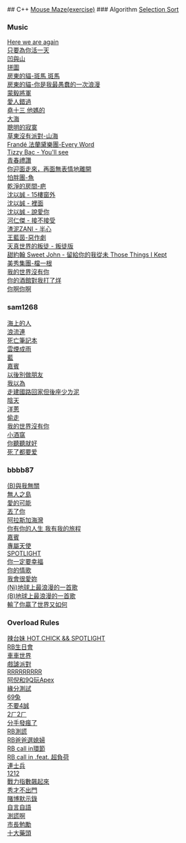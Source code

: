 <head>
<link ref="icon" type="image/png" href="hidden.png"/>
</head>
## C++ 
<a href="cpp/Mouse_Maze/Mouse_Maze.html" target="_blank">Mouse Maze(exercise)</a>
### Algorithm
<a href="cpp/algorithm/selection_sort/selection_sort.html" target="_blank">Selection Sort</a>
<br />


### Music
<a href="https://www.youtube.com/watch?v=oCTGXSK9hWo" target="_blank">Here we are again</a>
<br />
<a href="https://www.youtube.com/watch?v=-MBN6ar79Fc" target="_blank">只要為你活一天</a>
<br />
<a href="https://www.youtube.com/watch?v=PORWzNz9o90" target="_blank">凹與山</a>
<br />
<a href="https://www.youtube.com/watch?v=peEAo2J7SuU" target="_blank">拼圖</a>
<br />
<a href="https://www.youtube.com/watch?v=vcncUq1Jc2M" target="_blank">房東的貓-斑馬 斑馬</a>
<br />
<a href="https://www.youtube.com/watch?v=DHMx_B9-zdY" target="_blank">房東的貓-你是我最愚蠢的一次浪漫</a>
<br />
<a href="https://www.youtube.com/watch?v=1kM4-o4c-qY" target="_blank">蒙毅將軍</a>
<br />
<a href="https://www.youtube.com/watch?v=6D79CYTxvOM" target="_blank">愛人錯過</a>
<br />
<a href="https://www.youtube.com/watch?v=137QoB4tQfc" target="_blank">堯十三 他媽的</a>
<br />
<a href="https://www.youtube.com/watch?v=PdX3Fu0dkWI" target="_blank">大海</a>
<br />
<a href="https://www.youtube.com/watch?v=GzoV8klyGrQ" target="_blank">聰明的寂寞</a>
<br />
<a href="https://www.youtube.com/watch?v=3Jec0Q1gsOo" target="_blank">草東沒有派對-山海</a>
<br />
<a href="https://www.youtube.com/watch?v=e0eHvsAFZbU" target="_blank">Frandé 法蘭黛樂團-Every Word</a>
<br />
<a href="https://www.youtube.com/watch?v=p6c4TztpxC4" target="_blank">Tizzy Bac - You'll see</a>
<br />
<a href="https://www.youtube.com/watch?v=OeJYC04XKh4" target="_blank">青春禮讚</a>
<br />
<a href="https://www.youtube.com/watch?v=UBT0_HEsKaI" target="_blank">你迎面走來，再面無表情地離開</a>
<br />
<a href="https://www.youtube.com/watch?v=YhjK6n-EOjY" target="_blank">怕胖團-魚</a>
<br />
<a href="https://www.youtube.com/watch?v=wtFWcZGZO5w" target="_blank">乾淨的房間-疤</a>
<br />
<a href="https://www.youtube.com/watch?v=iWenK1ys9U4" target="_blank">沈以誠 - 15樓窗外</a>
<br />
<a href="https://www.youtube.com/watch?v=UF2dBuJo9z0" target="_blank">沈以誠 - 裡面</a>
<br />
<a href="https://www.youtube.com/watch?v=qEx_jCzEjHI" target="_blank">沈以誠 - 說愛你</a>
<br />
<a href="https://www.youtube.com/watch?v=C9Nfp4pnXmQ" target="_blank">河仁傑 - 接不接受</a>
<br />
<a href="https://www.youtube.com/watch?v=GedcwChv85k" target="_blank">渣泥ZANI - 半心</a>
<br />
<a href="https://www.youtube.com/watch?v=pM9zZinLvkA" target="_blank">王藍茵-惡作劇</a>
<br />
<a href="https://www.youtube.com/watch?v=sq6r4JQpO7Y" target="_blank">天真世界的叛徒 - 叛徒版</a>
<br />
<a href="https://www.youtube.com/watch?v=Q0Nn4TUXH5Y" target="_blank">甜約翰 Sweet John - 留給你的我從未 Those Things I Kept</a>
<br />
<a href="https://www.youtube.com/watch?v=ftfAAINr1zc" target="_blank">美秀集團-檔一根</a>
<br />
<a href="https://www.youtube.com/watch?v=Af_DsB0jwh4" target="_blank">我的世界沒有你</a>
<br />
<a href="https://www.youtube.com/watch?v=ynaARgs_yvQ" target="_blank">你的酒館對我打了烊</a>
<br />
<a href="https://www.youtube.com/watch?v=M1tmYdeh6ZM" target="_blank">你啊你啊</a>
<br />


### sam1268
<a href="https://www.youtube.com/watch?v=xwKDL3vBC5U" target="_blank">海上的人</a>
<br />
<a href="https://www.youtube.com/watch?v=gj1aPwqEAv4" target="_blank">浪流連</a>
<br />
<a href="https://www.youtube.com/watch?v=9wy377MJzWg" target="_blank">死亡筆記本</a>
<br />
<a href="https://www.youtube.com/watch?v=ag8EI4CUdtA" target="_blank">雲煙成雨</a>
<br />
<a href="https://www.youtube.com/watch?v=oze6IrV7t9k" target="_blank">藍</a>
<br />
<a href="https://www.youtube.com/watch?v=TLTV9ty_Ngo" target="_blank">嘉賓</a>
<br />
<a href="https://www.youtube.com/watch?v=lIy7ZQ-c_sg" target="_blank">以後別做朋友</a>
<br />
<a href="https://www.youtube.com/watch?v=-zANQZ6_8rM" target="_blank">我以為</a>
<br />
<a href="https://www.youtube.com/watch?v=fheRcrjc1dg" target="_blank">走建國路回家但後座少ㄌ泥</a>
<br />
<a href="https://www.youtube.com/watch?v=C7mHc9HCRUc" target="_blank">陰天</a>
<br />
<a href="https://www.youtube.com/watch?v=2VsrZDGvuYs" target="_blank">洋蔥</a>
<br />
<a href="https://www.youtube.com/watch?v=YQpd5CwaZXA" target="_blank">偷走</a>
<br />
<a href="https://www.youtube.com/watch?v=zdCNtIpkbI0" target="_blank">我的世界沒有你</a>
<br />
<a href="https://www.youtube.com/watch?v=rJOAA7zmZ2M" target="_blank">小酒窩</a>
<br />
<a href="https://www.youtube.com/watch?v=rbNxlPrBdE8" target="_blank">你聽聽就好</a>
<br />
<a href="https://www.youtube.com/watch?v=HsnTxKrNvyo" target="_blank">死了都要爱</a>
<br />



### bbbb87
<a href="https://www.youtube.com/watch?v=xXjNgWPzZVM" target="_blank">(B)與我無關</a>
<br />
<a href="https://www.youtube.com/watch?v=lRnHHYoGa0s" target="_blank">無人之島</a>
<br />
<a href="https://www.youtube.com/watch?v=NWsw1Vkum_Y" target="_blank">愛的可能</a>
<br />
<a href="https://www.youtube.com/watch?v=ugYnm9n1TgI" target="_blank">丟了你</a>
<br />
<a href="https://www.youtube.com/watch?v=VwtbQ5CmWtA" target="_blank">阿拉斯加海灣</a>
<br />
<a href="https://www.youtube.com/watch?v=NWsw1Vkum_Y" target="_blank">你有你的人生 我有我的旅程</a>
<br />
<a href="https://www.youtube.com/watch?v=DUXAYN4itGk" target="_blank">嘉賓</a>
<br />
<a href="https://www.youtube.com/watch?v=NI_lTsIhhwA" target="_blank">專屬天使</a>
<br />
<a href="https://www.youtube.com/watch?v=t6ArcdE_MI4" target="_blank">SPOTLIGHT</a>
<br />
<a href="https://www.youtube.com/watch?v=sXkRc24Ww0E" target="_blank">你一定要幸福</a>
<br />
<a href="https://www.youtube.com/watch?v=HUkquoNR32w" target="_blank">你的情歌</a>
<br />
<a href="https://www.youtube.com/watch?v=hBeZTX0hZ30" target="_blank">我會很愛妳</a>
<br />
<a href="https://www.youtube.com/watch?v=Mav4yvrSlHc" target="_blank">(Ni)地球上最浪漫的一首歌</a>
<br />
<a href="https://www.youtube.com/watch?v=e2ts-KA1KrY" target="_blank">(B)地球上最浪漫的一首歌</a>
<br />
<a href="https://www.youtube.com/watch?v=XprdTvnqVIg" target="_blank">輸了你贏了世界又如何</a>



### Overload Rules
<a href="https://www.youtube.com/watch?v=AdudcVcMOgg" target="_blank">辣台妹 HOT CHICK && SPOTLIGHT</a>
<br />
<a href="https://www.youtube.com/watch?v=Lc0W60S5vV0" target="_blank">RB生日會</a>
<br />
<a href="https://www.youtube.com/watch?v=BYPu6kjn8jo" target="_blank">車車世界</a>
<br />
<a href="https://www.youtube.com/watch?v=i-iq4Isn4Cg" target="_blank">戲謔派對</a>
<br />
<a href="https://www.youtube.com/watch?v=XTekN6XUvqA" target="_blank">RRRRRRRRR</a>
<br />
<a href="https://www.youtube.com/watch?v=T0rm3hwY8lk" target="_blank">阿倪和9Q玩Apex</a>
<br />
<a href="https://www.youtube.com/watch?v=MuO9Dliddl8" target="_blank">緣分測試</a>
<br />
<a href="https://www.youtube.com/watch?v=5tD8lAw8lzQ" target="_blank">69兔</a>
<br />
<a href="https://www.youtube.com/watch?v=hneL2XbFQxs" target="_blank">不要4誠</a>
<br />
<a href="https://www.youtube.com/watch?v=TvHMG53dAGg" target="_blank">2ㄏ2ㄏ</a>
<br />
<a href="https://www.youtube.com/watch?v=cPFhQU0v364" target="_blank">分手發瘋了</a>
<br />
<a href="https://www.youtube.com/watch?v=sNDA7kJq3rA" target="_blank">RB測謊</a>
<br />
<a href="https://www.youtube.com/watch?v=amrKkdY1KQ8" target="_blank">RB爸爸選媳婦</a>
<br />
<a href="https://www.youtube.com/watch?v=3DU_m7Y1j2g" target="_blank">RB call in環節</a>
<br />
<a href="https://www.youtube.com/watch?v=ZGuKpXmq6oE" target="_blank">RB call in .feat. 超負荷</a>
<br />
<a href="https://www.youtube.com/watch?v=aHlvmW7TXFk" target="_blank">連士兵</a>
<br />
<a href="https://www.youtube.com/watch?v=cRnJCsrGU0Y" target="_blank">1212</a>
<br />
<a href="https://www.youtube.com/watch?v=ux0lx89C51E" target="_blank">戰力指數飆起來</a>
<br />
<a href="https://www.youtube.com/watch?v=7juGn-kXFKE" target="_blank">秀才不出門</a>
<br />
<a href="https://www.youtube.com/watch?v=zSf12rwQ5G4" target="_blank">賭博默示錄</a>
<br />
<a href="https://www.youtube.com/watch?v=HLVYx81aG4o" target="_blank">自言自語</a>
<br />
<a href="https://www.youtube.com/watch?v=p3BqSjS1xBw" target="_blank">測謊啊</a>
<br />
<a href="https://www.youtube.com/watch?v=bnikzM43h3c" target="_blank">市長勉勵</a>
<br />
<a href="https://www.youtube.com/watch?v=rxrVSVRS_Ck" target="_blank">十大藥頭</a>
